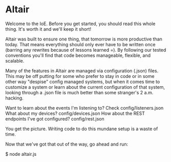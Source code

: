 Altair
===

Welcome to the IoE. Before you get started, you should read this whole thing. It's worth it and we'll keep it short!

Altair was built to ensure one thing, that tomorrow is more productive than today. That means everything should
only ever have to be written once (barring any rewrites because of lessons learned =). By following our tested conventions
you'll find that code becomes manageable, flexible, and scalable.


Many of the features in Altair are managed via configuration (.json) files. This may be off putting for some who prefer
to stay in code or in some other way "despise" config managed systems, but when it comes time to customize a system or
learn about the current configuration of that system, looking through a .json file is much better than some stranger's
2 a.m. hacking.

Want to learn about the events I'm listening to? Check config/listeners.json
What about my devices? config/devices.json
How about the REST endpoints I've got configured? config/rest.json

You get the picture. Writing code to do this mundane setup is a waste of time.

Now that we've got that out of the way, go ahead and run:

$ node altair.js

